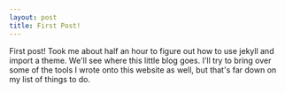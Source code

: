 ```yaml
---
layout: post
title: First Post!
---
```


First post! 
Took me about half an hour to figure out how to use jekyll and import a theme.
We'll see where this little blog goes.
I'll try to bring over some of the tools I wrote onto this website as well, but that's far down on my list of things to do.
